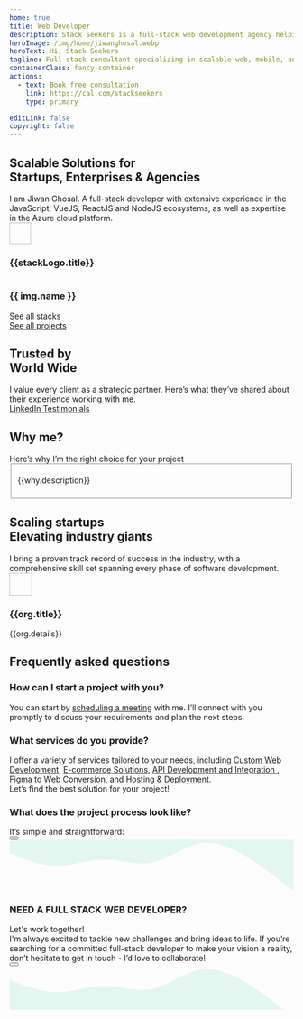 ```yaml
---
home: true
title: Web Developer
description: Stack Seekers is a full-stack web development agency helping startups and businesses build modern, high-performance websites and web applications. From idea to launch, we turn your vision into powerful digital solutions. Expert Vue.js, React.js, and Node.js developer delivering scalable web, mobile, and software solutions with 𝙈𝙀𝙍𝙉 and 𝙈𝙀𝙑𝙉 stacks (MongoDB, Express, React/Vue, Next/Nuxt, Node.js).
heroImage: /img/home/jiwanghosal.webp
heroText: Hi, Stack Seekers
tagline: Full-stack consultant specializing in scalable web, mobile, and software solutions using MERN and MEVN stacks. Let’s bring your ideas to life, connect with me today!
containerClass: fancy-container
actions:
  - text: Book free consultation
    link: https://cal.com/stackseekers
    type: primary

editLink: false
copyright: false
---
```


<div class="mb-6">
  <div class="text-center pb-4">
    <div class="text-4xl font-bold"><h2>Scalable Solutions for <div class="text-4xl font-bold bg-primary">Startups, Enterprises & Agencies</div></h2></div>
    <div class="text-xl md:text-center line-height-3"> I am Jiwan Ghosal. A full-stack developer with extensive experience in the JavaScript, VueJS, ReactJS and NodeJS ecosystems, as well as expertise in the Azure cloud platform.</div>
  </div>  
  <div class="grid justify-content-center my-4">
    <div class="flex gap-2 px-2" v-for="stackLogo in stackLogos" :key="stackLogo.title">
      <img width="38px" height="38px" :src="`https://cdn.simpleicons.org/${stackLogo.link}`" :alt="stackLogo.title" loading="eager" fetchpriority="high"/>
      <h3 class="hidden">{{stackLogo.title}}</h3>
    </div>
  </div>
  <div class="gallery">
    <div
      v-for="(img, index) in projects"
      :key="index"
      class="gallery-item"
    >
      <a :href="img.link" class="text-l p-2 font-medium text-center no-underline" :aria-label="img.name">
        <img :src="img.images[0].itemImageSrc" :alt="img.images[0].alt" loading="eager" fetchpriority="high" />
        <h3 class="p-0 mt-4">{{ img.name }}</h3>
      </a>
    </div>
  </div>
  <div class="text-center pb-4 grid justify-content-center gap-4">
    <a href="/about/#stack" size="large" color="deeppink" class="flex justify-content-center text-center no-underline mt-4"> 
      <div class="p-flex p-ai-center">
        <div
          class="p-button p-button-rounded p-button-secondary p-px-3 p-py-2 p-text-sm p-flex p-ai-center p-shadow-2 custom-button"
        >
          <span class="mr-6">See all stacks</span>
          <!-- Add circular element -->
          <div class="absolute right-0 mr-5">
            <div class="circle pb-2 my-2 mx-2"></div>
            <div class="circle pt-2 my-2 mx-2"></div>
          </div>
          <i class="pi pi-angle-double-right" alt="arrow" style="font-size: 1rem;"></i>
        </div>
      </div>
    </a>
    <a href="/web-development-projects/" size="large" color="deeppink" class="flex justify-content-center text-center no-underline mt-4"> 
      <div class="p-flex p-ai-center">
        <div
          class="p-button p-button-rounded p-button-secondary p-px-3 p-py-2 p-text-sm p-flex p-ai-center p-shadow-2 custom-button"
        >
          <span class="mr-6">See all projects</span>
          <!-- Add circular element -->
          <div class="absolute right-0 mr-5">
            <div class="circle pb-2 my-2 mx-2"></div>
            <div class="circle pt-2 my-2 mx-2"></div>
          </div>
          <i class="pi pi-angle-double-right" style="font-size: 1rem;"></i>
        </div>
      </div>
    </a>
  </div>
</div>

<!-- Testimonials -->
<div class="my-6">
  <div class="text-center pb-4">
    <div class="text-4xl font-bold"><h2>Trusted by <div class="text-4xl font-bold bg-primary">World Wide</div></h2></div>
    <div class="my-4 text-xl line-height-2">I value every client as a strategic partner. Here’s what they’ve shared about their experience working with me.</div>
  </div>
  <div class="card relative md:mx-0 -mx-4" @mouseenter="pauseAutoPlay"
    @mouseleave="resumeAutoPlay">
    <Carousel :value="testimonials" :numVisible="1" :numScroll="1"  ref="carousel" :responsiveOptions="responsiveCustomerOptions" circular :page="currentPage"
      @page="onPageChange">
        <template #item="slotProps">
          <div class="card shadow-1 border-round-md p-4 md:mx-8 vp-feature-item">
            <div class="font-italic mb-8">
              <div class="text-md line-height-3" ><span class="font-bold text-4xl">"</span> {{ slotProps.data.message }}</div>
            </div>
            <div class="flex align-items-center">
              <img :src="slotProps.data.avatar" :alt="slotProps.data.name" loading="eager" fetchpriority="high" class="border-circle" width="50px" height="50px" />
              <a :href="slotProps.data.link" target="_blank" class="no-underline">
                <h3 class="flex flex-column align-items-start ml-2 p-0 m-0">
                  <div>
                    <i class="pi pi-linkedin mr-1 text-blue-700" style="font-size: 1rem"></i>
                    {{ slotProps.data.name }}, 
                  </div>
                  <div>
                    <img :alt="slotProps.data.location" src="https://primefaces.org/cdn/primevue/images/flag/flag_placeholder.png" loading="eager" fetchpriority="high" :class="`flag flag-${slotProps.data.code.toLowerCase()} mr-1`" style="width: 18px" />
                    {{ slotProps.data.location }}
                  </div>
                </h3>
              </a>
            </div>
          </div>
        </template>
    </Carousel>
  </div>
  <div class="text-center pb-4">
    <a href="https://www.linkedin.com/in/jiwanghosal/details/recommendations/" size="large" color="deeppink" class="flex justify-content-center text-center no-underline mt-4"> 
      <div class="p-flex p-ai-center">
        <div
          class="p-button p-button-rounded p-button-secondary p-px-3 p-py-2 p-text-sm p-flex p-ai-center p-shadow-2 custom-button"
        >
          <span class="mr-6">
            <i class="pi pi-linkedin" aria-label="LinkedIn Testimonials" style="font-size: 1rem"></i>
            LinkedIn Testimonials
          </span>
          <!-- Add circular element -->
          <div class="absolute right-0 mr-5">
            <div class="circle pb-2 my-2 mx-2"></div>
            <div class="circle pt-2 my-2 mx-2"></div>
          </div>
          <i class="pi pi-angle-double-right" style="font-size: 1rem;"></i>
        </div>
      </div>
    </a>
  </div>
</div>

<div class="my-6 flex flex-column">
  <div class="text-center pb-4">
    <div class="text-4xl font-bold"><h2>Why <span class="bg-primary">me?</span></h2></div>
    <div class="my-4 text-xl line-height-2">Here’s why I’m the right choice for your project</div>
  </div>
  <div class="flex flex-wrap">
    <div class="md:col-6 col-12 md:p-4" v-for="why in whyme" :key="why.title">  
      <Fieldset class="vp-feature-item">
        <template #legend>
            <h3 class="flex align-items-center pl-2 m-0 p-0">
                <img
                  :src="`/img/home/${why.id}.svg`"
                  class="p-avatar p-avatar-circle"
                  loading="lazy"
                  :alt="`${why.title} icon`"
                  width="24px"
                  height=24px
                />
                <span class="font-bold p-2 line-height-2">{{why.title}}</span>
            </h3>
        </template>
        <p class="m-0 pt-4">
          {{why.description}}
        </p>
      </Fieldset>
    </div>
  </div>
</div>
<div class="my-6">
  <div class="text-center pb-4">
    <div class="text-4xl font-bold"><h2>Scaling startups <div class="text-4xl font-bold bg-primary">Elevating industry giants</div></h2></div>
    <div class="my-4 text-xl line-height-2">I bring a proven track record of success in the industry, with a comprehensive skill set spanning every phase of software development.</div>
  </div>
  <div class="my-4 grid md:flex-row justify-content-center gap-2">
    <div class="md:col-2 col-5 border-round-md md:p-2 md:m-2 vp-feature-item flex align-items-center justify-content-center" v-for="org in orgs" :key="org.title">
      <div class="no-underline flex flex-column justify-content-center flex-wrap">
        <div class="mb-2 flex align-items-center justify-content-center h-4rem">
          <img :src="org.icon" :alt="org.title" width="40px" height="40px" class="border-round-md" loading="eager" fetchpriority="high"/>
        </div>
        <div class="h-5rem">
          <h3 class="text-base md:text-xl font-bold flex align-items-center justify-content-center p-0 m-0 text-center line-height-3">{{org.title}}</h3>
          <div class="text-xs md:text-sm flex align-items-center justify-content-center line-height-2 text-center">{{org.details}}</div>
        </div>
      </div>
    </div>
  </div>
</div>
<!-- FAQ -->
<div class="my-6">
  <div class="text-center pb-4">
    <div class="text-4xl font-bold line-height-2"><h2>Frequently asked <span class="bg-primary">questions</span></h2></div>
  </div>
  <div class="grid overflow-hidden border-round-2xl">
    <div class="col-12 ">
      <div class="border-round-2xl flex flex-column gap-2 md:p-2">
          <Accordion :activeIndex="0">
            <AccordionTab header="Q: How can I start a project with you?">
                <h3 class="m-0 p-0 hidden">How can I start a project with you?</h3>
                <p class="mx-3">
                    You can start by <a href="https://cal.com/stackseekers" class="no-underline text-xl" aria-label="schedule a meeting">scheduling a meeting</a> with me. I’ll connect with you promptly to discuss your requirements and plan the next steps.
                </p>
            </AccordionTab>
            <AccordionTab header="Q: What services do you provide?">
                <h3 class="m-0 p-0 hidden">What services do you provide?</h3>
                <div class="mx-3 ">
                    I offer a variety of services tailored to your needs, including 
                    <a href="web-development-services/#ConsultingAndTechnicalAdvisory" class="no-underline" aria-label="Custom Web Development">Custom Web Development</a>, 
                    <a href="web-development-services/#E-commerceSolutions" class="no-underline" aria-label="E-commerce Solutions">E-commerce Solutions</a>, 
                    <a href="web-development-services/#APIDevelopmentAndIntegration" class="no-underline" aria-label="API Development and Integration">API Development and Integration </a>, 
                    <a href="web-development-services/#FigmaToWeb" class="no-underline" aria-label="Figma to Web Conversion">Figma to Web Conversion</a>, and 
                    <a href="web-development-services/#hosting" class="no-underline" aria-label="Hosting & Deployment">Hosting & Deployment</a>. 
                    <div class="mt-2">Let’s find the best solution for your project!</div>
                </div>
            </AccordionTab>
            <AccordionTab header="Q: What does the project process look like?">
                <h3 class="m-0 p-0 hidden">What does the project process look like?</h3>
                <div class="mx-3">
                  <div class="my-4">It’s simple and straightforward: </div>
                  <Timeline :value="events" align="left"
                      :pt="{
                        eventOpposite: { style: { padding: 0, flex: 0 } },
                        marker: { style: { backgroundColor: '#FFA500' } },
                        connector: { style: { backgroundColor: '#FFA500' } },
                        content: { style: { padding: '4px, 2px' } }
                      }">
                    <template #opposite="slotProps">
                      <small class="p-text-secondary"></small>
                    </template>
                    <template #content="slotProps">
                      {{ slotProps.item.status }}
                    </template>
                  </Timeline>
                </div>
                <div></div>
            </AccordionTab>
        </Accordion>
        <div class="my-4">
          <a href="https://cal.com/stackseekers" size="large" color="deeppink" class="flex justify-content-center text-center no-underline mt-4" aria-label="scheduling a meeting"> 
            <Button label="Discuss your project" icon="pi pi-calendar-clock" severity="primary" raised rounded/>
          </a>
        </div>
      </div>
    </div>
  </div>
</div>

<!-- Contact Me -->
<div class="border-round-md vp-feature-item" id="contact">
  <svg xmlns="http://www.w3.org/2000/svg" viewBox="0 60 1440 260"><path fill="#10b981" fill-opacity="0.1" d="M0,128L40,144C80,160,160,192,240,192C320,192,400,160,480,160C560,160,640,192,720,176C800,160,880,96,960,80C1040,64,1120,96,1200,144C1280,192,1360,256,1400,288L1440,320L1440,0L1400,0C1360,0,1280,0,1200,0C1120,0,1040,0,960,0C880,0,800,0,720,0C640,0,560,0,480,0C400,0,320,0,240,0C160,0,80,0,40,0L0,0Z"></path></svg>
  <div>
    <div class="text-center pb-4">
      <h3>
        <div class="text-4xl font-bold">NEED A FULL STACK WEB DEVELOPER?</div>
      </h3>
      <div class="my-4 text-md">Let's work together!</div>
    </div>
    <div class="mx-4 text-center text-xl line-height-3">
      I'm always excited to tackle new challenges and bring ideas to life. If you’re searching for a committed full-stack developer to make your vision a reality, don’t hesitate to get in touch - I’d love to collaborate!
    </div>
    <div class="my-4">
      <a href="mailto:jiwan.cse@gmail.com?subject=Inquiry:%20collaborate%20now" size="large" color="deeppink" class="flex justify-content-center text-center no-underline" aria-label="Send an Email"> 
        <Button label="Let's collaborate now!" icon="pi pi-briefcase" severity="primary" raised rounded />
      </a>
    </div>
    <div class="flex flex-row justify-content-end flex-wrap gap-4 mx-6 ">
      <a
        v-for="(socialElement, socialIndex) in social"
        :key="socialIndex"
        :href="socialElement.url"
        target="_blank"
        class="flex flex-row gap-2"
        :aria-label="socialElement.name"
        >
        <i :class="socialElement.icon" :aria-label="socialElement.label" style="font-size: 1rem"></i>
      </a>
    </div>
  </div>
  <svg xmlns="http://www.w3.org/2000/svg" viewBox="0 60 1440 220" class="-mb-1"><path fill="#10b981" fill-opacity="0.1" d="M0,128L40,144C80,160,160,192,240,192C320,192,400,160,480,160C560,160,640,192,720,176C800,160,880,96,960,80C1040,64,1120,96,1200,144C1280,192,1360,256,1400,288L1440,320L1440,320L1400,320C1360,320,1280,320,1200,320C1120,320,1040,320,960,320C880,320,800,320,720,320C640,320,560,320,480,320C400,320,320,320,240,320C160,320,80,320,40,320L0,320Z"></path></svg>
</div>

<script setup lang="ts">
  import { ref, onMounted, onBeforeUnmount, computed } from "vue";

  // Current page and autoplay interval
  const currentPage = ref(0);
  const autoplayInterval = 5000;
  let autoplayTimer = null;
  const visible = ref(false);
  const onVisible = () => {
    visible.value = true;
  };

  const events = ref([
    {
      status: "We start with understanding your requirements",
      date: "15/10/2020 10:30",
      icon: "pi pi-shopping-cart",
      color: "#9C27B0",
    },
    {
      status: "Set a clear timeline",
      date: "15/10/2020 14:00",
      icon: "pi pi-cog",
      color: "#673AB7",
    },
    {
      status: "I handle the development phase",
      date: "15/10/2020 16:15",
      icon: "pi pi-shopping-cart",
      color: "#FF9800",
    },
    {
      status: "Deliver your project with ongoing support to ensure success",
      date: "16/10/2020 10:00",
      icon: "pi pi-check",
      color: "#607D8B",
    },
  ]);
  const projects = ref([
    {
      name: "SR-22 Insurance Now",
      description:
        "Need a Cheap SR-22 Insurance? Compare & save on SR22 Insurance from top providers.",
      software: "Web",
      schema: "https://schema.org/BusinessApplication",
      link: "web-development-projects/#SR-22 insurance Now",
      images: [
        {
          itemImageSrc: "/img/home/projects/sr22.webp",
          alt: "SR-22 Insurance Now",
        },
      ],
    },
    {
      name: "Tech Create",
      description: "A landing page for tech ",
      software: "Web",
      schema: "https://schema.org/BusinessApplication",
      link: "web-development-projects/#Tech Create",
      images: [
        {
          itemImageSrc: "/img/home/projects/tech_create.webp",
          alt: "landing page for tech",
        },
      ],
    },
    {
      name: "Trokka Attraction",
      description: "Book Attractions and Tours for Your Next Holiday",
      software: "Web",
      schema: "https://schema.org/DeveloperApplication",
      link: "web-development-projects/#Trokka Attraction",
      images: [
        {
          itemImageSrc: "/img/projects/trokka.webp",
          alt: "Trokka.com | Book Attractions and Tours for Your Next Holiday",
        },
      ],
    },
    {
      name: "Upstox: Demat Account",
      description: "Open a Demat Account Online: Demat Account Opening at Upstox",
      software: "Web",
      schema: "https://schema.org/BusinessApplication",
      link: "web-development-projects/#Open Demat Account for Upstox",
      images: [
        {
          itemImageSrc: "/img/projects/openDemat.webp",
          alt: "Open a Demat Account Online: Demat Account Opening at Upstox",
        },
      ],
    },
    {
      name: "Catch That Bus",
      description: "Book Malaysia and Singapore bus tickets online.",
      software: "Web / IOS APP",
      schema: "https://schema.org/DeveloperApplication",
      link: "web-development-projects/#Catch That Bus",
      images: [
        {
          itemImageSrc: "/img/projects/catchthatbus.webp",
          alt: "Book Malaysia and Singapore bus tickets online. | CatchThatBus",
        },
      ],
    },
    {
      name: "Momentum Incident Management",
      description:
        "A structured process for identifying, analyzing, and resolving incidents that disrupt an organization's operations",
      software: "Web",
      schema: "https://schema.org/BusinessApplication",
      link: "web-development-projects/#Momentum Incident Management",
      images: [
        {
          itemImageSrc: "/img/home/projects/momentum_incident_management.webp",
          alt: "Incident Management",
        },
      ],
    },
    {
      name: "Frontend of Tv Maze API",
      description:
        "TV Show and web series database. Create personalized schedules. Episode guide, cast, crew and character information. Recaps, reviews, episode trailers, celebrity photos and TV API.",
      software: "Web",
      schema: "https://schema.org/BusinessApplication",
      link: "web-development-projects/#Tv Maze",
      images: [
        {
          itemImageSrc: "/img/home/projects/tvmaze.webp",
          alt: "Frontend of Tv Maze API",
        },
      ],
    },
    {
      name: "Call Matrix",
      description: "Call Intelligence, Marketing, and Analytics Platform",
      software: "Web",
      schema: "https://schema.org/BusinessApplication",
      link: "web-development-projects/#Call Matrix",
      images: [
        {
          itemImageSrc: "/img/projects/callmatrix/callmatrix.webp",
          alt: "CallMatrix - Call Intelligence, Marketing, and Analytics Platform",
        },
      ],
    },
    {
      name: "Recipes",
      description: "Recipes: Social Network",
      software: "Web",
      schema: "https://schema.org/DeveloperApplication",
      link: "web-development-projects/#Recipes",
      images: [
        {
          itemImageSrc: "/img/home/projects/Recipe.webp",
          alt: "Recipes - Social Network | Recipes",
        },
      ],
    },
  ]);

  const responsiveOptions = ref([
    {
      breakpoint: "1400px",
      numVisible: 4,
      numScroll: 1,
    },
    {
      breakpoint: "1199px",
      numVisible: 2,
      numScroll: 1,
    },
    {
      breakpoint: "767px",
      numVisible: 2,
      numScroll: 1,
    },
    {
      breakpoint: "575px",
      numVisible: 1,
      numScroll: 1,
    },
  ]);

  const responsiveCustomerOptions = ref([
    {
      breakpoint: "1400px",
      numVisible: 1,
      numScroll: 1,
    },
    {
      breakpoint: "1199px",
      numVisible: 1,
      numScroll: 1,
    },
    {
      breakpoint: "767px",
      numVisible: 1,
      numScroll: 1,
    },
    {
      breakpoint: "575px",
      numVisible: 1,
      numScroll: 1,
    },
  ]);

  const social = [
    {
      label: "linkedin",
      icon: "pi pi-linkedin",
      url: "https://www.linkedin.com/in/jiwanghosal/",
    },
    {
      label: "youtube",
      icon: "pi pi-youtube",
      url: "https://www.youtube.com/@stackseekers",
    },
    {
      label: "stackoverflow",
      icon: "pi pi-chart-bar",
      url: "https://stackoverflow.com/users/10376224/stchr?tab=profile",
    },
    {
      label: "Instagram",
      icon: "pi pi-instagram",
      url: "https://www.instagram.com/jiwan_ghosal/",
    },
  ];

  const orgs = [
    {
      title: "Capgemini",
      icon: "/img/home/capgemini.webp",
      details: "Consulting and technology services",
      link: "https://www.capgemini.com/",
    },
    {
      title: "Catch That Bus",
      icon: "/img/home/catchthatbus.webp",
      details: "Leisure, travel, and tourism",
      link: "https://www.catchthatbus.com/",
    },
    {
      title: "Upstox",
      icon: "/img/home/upstox.webp",
      details: "Online stock broker",
      link: "https://www.upstox.com/",
    },
    {
      title: "Mobistreak",
      icon: "/img/home/mobistreak.webp",
      details: "Marketing and advertising",
      link: "https://www.mobistreak.com/",
    },
  ];

  const skills = [
    {
      name: "Front end",
      value: [
        "VueJS",
        "Vue3",
        "Nuxt",
        "ReactJS",
        "Vite",
        "Pinia",
        "Axios",
        "Vuepress",
        "Storybook",
        "Lit",
        "HTML5",
        "CSS3",
        "JavaScript(ES6)",
        "TypeScript",
      ],
    },
    {
      name: "Back end",
      value: [
        "ExpressJS",
        "NodeJS",
        "MYSQL",
        "MSSQL",
        "PLSQL",
        "MongoDB",
        "DynamoDB",
      ],
    },
    {
      name: "Hosting & Deployment",
      value: [
        "Git",
        "CICD",
        "Ansible",
        "YAML",
        "Docker",
        "Kibana",
        "Azure",
        "AWS",
      ],
    },
    {
      name: "Automation Testing",
      value: ["Jest", "Testcafe", "Lighthouse", "Playwright"],
    },
  ];

  const getImage = () =>
    `background-image: url('/img/home/faq.webp');  background-repeat: no-repeat; background-size: cover;`;

  const features = [
    {
      icon: "pi pi-tag",
      title: "No minimum order",
      description: "Try our service without any hassle.",
    },
    {
      icon: "pi pi-bolt",
      title: "Fast Delivery",
      description: "I have got you covered.",
    },
    {
      icon: "pi pi-calendar-clock",
      title: "Support",
      description: "I am here to help!",
    },
    {
      icon: "pi pi-eye",
      title: "Free Demo",
      description: "Free demo biweekly to update progress.",
    },
  ];

  const stackLogos = [
    {
      link: "javascript?viewbox=auto",
      title: "Javascript",
    },
    {
      link: "typescript?viewbox=auto",
      title: "Typescript",
    },
    {
      link: "vuedotjs?viewbox=auto",
      title: "vuejs",
    },
    {
      link: "react?viewbox=auto",
      title: "ReactJS",
    },
    {
      link: "nodedotjs?viewbox=auto",
      title: "NodeJs",
    },
    {
      link: "mongodb?viewbox=auto",
      title: "MongoDb",
    },
  ];

  const testimonials = ref([
    {
      name: "Harris Malik",
      designation: "Senior Product Manager at 8x8",
      message:
        "Jiwan is one of the most valuable people I have ever met. He is smart, professional, and never fails to surprise us with creative solutions to difficult problems. Jiwan's personality and skills would be a great asset to any company. Highly recommended.",
      avatar:
        "https://media.licdn.com/dms/image/v2/D5603AQG8ooyo97JCoA/profile-displayphoto-shrink_100_100/profile-displayphoto-shrink_100_100/0/1682841547783?e=1750896000&v=beta&t=RV2vZM-PEHtTdtboor0V4y6H-KGoUu7-DuJiiET_buU",
      link: "https://www.linkedin.com/in/harrismalik04/",
      location: "Malaysia",
      code: "my",
    },
    {
      name: "Jurgen Sweere",
      designation: "Front End Expert at ABN Amro",
      message:
        "Jiwan never stopped amazing me. He brings a lot of front-end knowledge to the table and is able to quickly learn anything new. Jiwan is a great colleague to have!",
      avatar:
        "https://media.licdn.com/dms/image/v2/C5603AQGLWlLKfqFZgw/profile-displayphoto-shrink_100_100/profile-displayphoto-shrink_100_100/0/1516235161685?e=1750896000&v=beta&t=29wMeVltwAWsPCr9QHNhRJZWz1LZaEgES0iwjE2A4oc",
      link: "https://www.linkedin.com/in/jurgensweere",
      location: "The Netherlands",
      code: "nl",
    },
    {
      name: "Shyam Kumar",
      designation: "Senior Product Manager at Angel One",
      message:
        "I always found Jiwan to be a very dependable and hardworking colleague. Many times he went above and beyond to meet the product requirements; it might be either working overtime to release the project on time or working with other teams to get the production issue fixed. He was always the go-to person on the team.",
      avatar:
        "https://media.licdn.com/dms/image/v2/D5603AQHZpSlK7j89uA/profile-displayphoto-shrink_100_100/profile-displayphoto-shrink_100_100/0/1698672442801?e=1750896000&v=beta&t=lscT5fFmahvoGSWRzV4hN-r2YM58ddKTki5HdOziiuI",
      link: "https://www.linkedin.com/in/shyam-kumar-k/",
      location: "India",
      code: "in",
    },
    {
      name: "Erkan Ateşli",
      designation: "Chapter Lead at ABN AMRO Bank N.V.",
      message:
        "In our connection with Jiwan at ABN AMRO, I noticed that he has a lot of knowledge in his field of expertise. He can transfer his knowledge easily to others. With his strong analytics skills, he can handle complex questions as usual. Jiwan is a brave colleague I’ve met, and we had a lot of fun during the India visit and especially at the party. ",
      avatar:
        "https://media.licdn.com/dms/image/v2/C4E03AQFg4Oh_B9JEeQ/profile-displayphoto-shrink_100_100/profile-displayphoto-shrink_100_100/0/1621625662967?e=1750896000&v=beta&t=9KwLZLloVo4ianxK3csxIjlMY0_G0Ez7nKYvgPVVssE",
      link: "https://www.linkedin.com/in/erkanatesli",
      location: "The Netherlands",
      code: "nl",
    },
  ]);

  const whyme = [
    {
      id: "proven_expertise",
      title: "10+ Years of Proven Expertise",
      description:
        "Over a decade of delivering impactful projects, consistently providing innovative solutions that drive tangible results and add measurable value for clients across industries.",
    },
    {
      id: "client_centric_approach",
      title: "Client-Centric Approach",
      description:
        "Focused on understanding your unique needs, I offer tailored solutions that align with your business goals, ensuring seamless collaboration and delivering the most effective value.",
    },
    {
      id: "wide_range_of_experience",
      title: "20+ Clients Across Industries",
      description:
        "With experience working with over 20 clients from diverse sectors, I bring versatile expertise, quickly adapting to challenges and offering solutions suited to each industry’s demands.",
    },
    {
      id: "commitment_to_quality_code",
      title: "Commitment to Quality Code",
      description:
        "I ensure all code is clean, scalable, and efficient by using industry-standard tools such as ESLint, Prettier, SonarQube, and Jest, delivering high-performance, maintainable, and reliable solutions.",
    },
  ];

  // Function to start autoplay
  const startAutoPlay = () => {
    autoplayTimer = setInterval(() => {
      currentPage.value = (currentPage.value + 1) % testimonials.value.length;
    }, autoplayInterval);
  };

  // Function to pause autoplay
  const pauseAutoPlay = () => {
    clearInterval(autoplayTimer);
  };

  // Function to resume autoplay
  const resumeAutoPlay = () => {
    startAutoPlay(autoplayTimer);
  };

  // Handle page change when user interacts with the carousel
  const onPageChange = (newPage) => {
    currentPage.value = newPage;
  };

  // Start autoplay when the component mounts
  onMounted(() => {
    startAutoPlay();
  });

  // Clear the autoplay timer when the component unmounts
  onBeforeUnmount(() => {
    pauseAutoPlay();
  });
</script>
